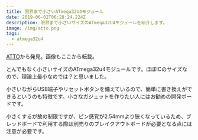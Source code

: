 ```yaml
---
title: 限界まで小さいATmega32U4モジュール
date: 2019-06-02T06:28:24.224Z
description: 限界まで小さいサイズのATmega32U4モジュールを紹介します。
image: /img/atto.png
tags:
  - atmega32u4
---
```

[ATTO](https://nionics.com/)から発見。画像もここから転載。

とんでもなく小さいサイズのATmega32u4モジュールです。ほぼICのサイズなので、理論上最小なのでは？と思いました。

小さいながらUSB端子やリセットボタンを備えているので、簡単に書き換えができるというのも特徴です。小さなガジェットを作りたい人にはお勧めの開発ボードです。

小さくするが故の制限ですが、ピン感覚が2.54mmより狭くなっているため、ブレッドボードで利用する際は別売りのブレイクアウトボードが必要となる点には注意が必要です。
